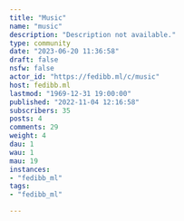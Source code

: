 ```yaml
---
title: "Music" 
name: "music"
description: "Description not available."
type: community
date: "2023-06-20 11:36:58"
draft: false
nsfw: false
actor_id: "https://fedibb.ml/c/music"
host: fedibb.ml
lastmod: "1969-12-31 19:00:00"
published: "2022-11-04 12:16:58"
subscribers: 35
posts: 4
comments: 29
weight: 4
dau: 1
wau: 1
mau: 19
instances:
- "fedibb_ml"
tags: 
- "fedibb_ml"

---
```


